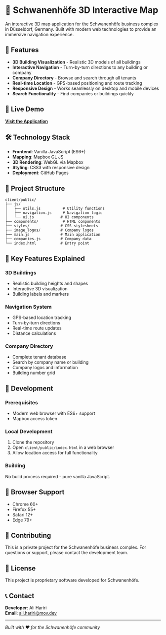# 🏢 Schwanenhöfe 3D Interactive Map

An interactive 3D map application for the Schwanenhöfe business complex in Düsseldorf, Germany. Built with modern web technologies to provide an immersive navigation experience.

## 🌟 Features

- **3D Building Visualization** - Realistic 3D models of all buildings
- **Interactive Navigation** - Turn-by-turn directions to any building or company
- **Company Directory** - Browse and search through all tenants
- **Real-time Location** - GPS-based positioning and route tracking
- **Responsive Design** - Works seamlessly on desktop and mobile devices
- **Search Functionality** - Find companies or buildings quickly

## 🚀 Live Demo

**[Visit the Application](https://aliharirirwth.github.io/schwanenhoefeMapBox/)**

## 🛠️ Technology Stack

- **Frontend**: Vanilla JavaScript (ES6+)
- **Mapping**: Mapbox GL JS
- **3D Rendering**: WebGL via Mapbox
- **Styling**: CSS3 with responsive design
- **Deployment**: GitHub Pages

## 📁 Project Structure

```
client/public/
├── js/
│   ├── utils.js          # Utility functions
│   ├── navigation.js     # Navigation logic
│   └── ui.js            # UI components
├── components/           # HTML components
├── styles/              # CSS stylesheets
├── image_logos/         # Company logos
├── main.js              # Main application
├── companies.js         # Company data
└── index.html           # Entry point
```

## 🎯 Key Features Explained

### 3D Buildings
- Realistic building heights and shapes
- Interactive 3D visualization
- Building labels and markers

### Navigation System
- GPS-based location tracking
- Turn-by-turn directions
- Real-time route updates
- Distance calculations

### Company Directory
- Complete tenant database
- Search by company name or building
- Company logos and information
- Building number grid

## 🔧 Development

### Prerequisites
- Modern web browser with ES6+ support
- Mapbox access token

### Local Development
1. Clone the repository
2. Open `client/public/index.html` in a web browser
3. Allow location access for full functionality

### Building
No build process required - pure vanilla JavaScript.

## 📱 Browser Support

- Chrome 60+
- Firefox 55+
- Safari 12+
- Edge 79+

## 🤝 Contributing

This is a private project for the Schwanenhöfe business complex. For questions or support, please contact the development team.

## 📄 License

This project is proprietary software developed for Schwanenhöfe.

## 📞 Contact

**Developer**: Ali Hariri  
**Email**: ali.hariri@mov.dev

---

*Built with ❤️ for the Schwanenhöfe community* 